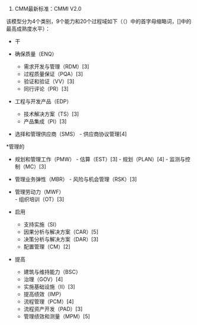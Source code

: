 1.  CMM最新标准：CMMI V2.0
  
  该模型分为4个类别，9个能力和20个过程域如下（（）中的首字母缩略词，[]中的最高成熟度水平）：
*  干  
  +  确保质量（ENQ）      
     -  需求开发与管理（RDM）[3] 
     -  过程质量保证（PQA）[3]  
     -  验证和验证（VV）[3]  
     -  同行评论（PR）[3]
  
  +  工程与开发产品（EDP）
     -  技术解决方案（TS）[3] 
     -  产品集成（PI）[3]
    
  +  选择和管理供应商（SMS） 
    -  供应商协议管理[4]  
    
*管理的 
  +  规划和管理工作（PMW）
    -  估算（EST）[3] 
    -  规划（PLAN）[4] 
    -  监测与控制（MC）[3] 
    
  +  管理业务弹性（MBR） 
    -  风险与机会管理（RSK）[3] 
    
  +  管理劳动力（MWF）  
    -  组织培训（OT）[3]
* 启用
  +  支持实施（SI）
    - 因果分析与解决方案（CAR）[5]
    - 决策分析与解决方案（DAR）[3]
    - 配置管理（CM）[2]
* 提高
  +  建筑与维持能力（BSC）
    - 治理（GOV）[4]
    - 实施基础设施（II）[3]
  
  +  提高绩效（IMP）
    - 流程管理（PCM）[4]
    - 流程资产开发（PAD）[3]
    - 管理绩效和测量（MPM）[5]
